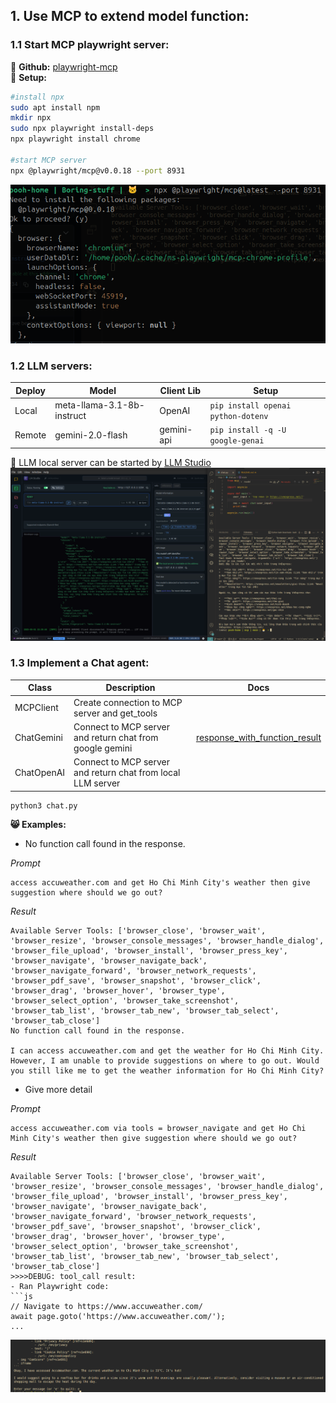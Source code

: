 ## 1. Use MCP to extend model function:
### 1.1 Start MCP playwright server:
🌱 **Github:** [playwright-mcp](https://github.com/microsoft/playwright-mcp)  
🌱 **Setup:**  

```bash
#install npx
sudo apt install npm
mkdir npx
sudo npx playwright install-deps
npx playwright install chrome

#start MCP server
npx @playwright/mcp@v0.0.18 --port 8931
```

![alt text](images/mcp.png)


### 1.2 LLM servers:
|Deploy|Model|Client Lib|Setup|
|--|--|--|--|
|Local|meta-llama-3.1-8b-instruct|OpenAI|`pip install openai python-dotenv`|
|Remote|gemini-2.0-flash|gemini-api|`pip install -q -U google-genai`|

🌱 LLM local server can be started by [LLM Studio](https://lmstudio.ai/)
![alt text](images/chat.png)

### 1.3 Implement a Chat agent:

|Class|Description|Docs|
|--|--|--|
|MCPClient|Create connection to MCP server and get_tools|
|ChatGemini|Connect to MCP server and return chat from google gemini|[response_with_function_result](https://ai.google.dev/gemini-api/docs/function-calling?example=meeting#step_4_create_user_friendly_response_with_function_result_and_call_the_model_again)|
|ChatOpenAI|Connect to MCP server and return chat from local LLM server|


```bash
python3 chat.py
```

**😸 Examples:**  
- No function call found in the response.  

*Prompt*
```
access accuweather.com and get Ho Chi Minh City's weather then give suggestion where should we go out?
```

*Result*
```
Available Server Tools: ['browser_close', 'browser_wait', 'browser_resize', 'browser_console_messages', 'browser_handle_dialog', 'browser_file_upload', 'browser_install', 'browser_press_key', 'browser_navigate', 'browser_navigate_back', 'browser_navigate_forward', 'browser_network_requests', 'browser_pdf_save', 'browser_snapshot', 'browser_click', 'browser_drag', 'browser_hover', 'browser_type', 'browser_select_option', 'browser_take_screenshot', 'browser_tab_list', 'browser_tab_new', 'browser_tab_select', 'browser_tab_close']
No function call found in the response.

I can access accuweather.com and get the weather for Ho Chi Minh City. However, I am unable to provide suggestions on where to go out. Would you still like me to get the weather information for Ho Chi Minh City?
```

- Give more detail  

*Prompt*

```
access accuweather.com via tools = browser_navigate and get Ho Chi Minh City's weather then give suggestion where should we go out?
```

*Result*  
```
Available Server Tools: ['browser_close', 'browser_wait', 'browser_resize', 'browser_console_messages', 'browser_handle_dialog', 'browser_file_upload', 'browser_install', 'browser_press_key', 'browser_navigate', 'browser_navigate_back', 'browser_navigate_forward', 'browser_network_requests', 'browser_pdf_save', 'browser_snapshot', 'browser_click', 'browser_drag', 'browser_hover', 'browser_type', 'browser_select_option', 'browser_take_screenshot', 'browser_tab_list', 'browser_tab_new', 'browser_tab_select', 'browser_tab_close']
>>>>DEBUG: tool_call result:
- Ran Playwright code:
```js
// Navigate to https://www.accuweather.com/
await page.goto('https://www.accuweather.com/');
...
```
![alt text](images/res.png)

